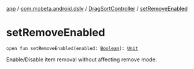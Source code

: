 [app](../../index.md) / [com.mobeta.android.dslv](../index.md) / [DragSortController](index.md) / [setRemoveEnabled](.)

# setRemoveEnabled

`open fun setRemoveEnabled(enabled: `[`Boolean`](https://kotlinlang.org/api/latest/jvm/stdlib/kotlin/-boolean/index.html)`): `[`Unit`](https://kotlinlang.org/api/latest/jvm/stdlib/kotlin/-unit/index.html)

Enable/Disable item removal without affecting remove mode.

